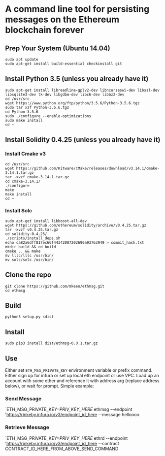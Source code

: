 # A command line tool for persisting messages on the Ethereum blockchain forever

## Prep Your System (Ubuntu 14.04)
`sudo apt update`  
`sudo apt-get install build-essential checkinstall git`  

## Install Python 3.5 (unless you already have it)
`sudo apt-get install libreadline-gplv2-dev libncursesw5-dev libssl-dev libsqlite3-dev tk-dev libgdbm-dev libc6-dev libbz2-dev`  
`cd /usr/src`  
`wget https://www.python.org/ftp/python/3.5.6/Python-3.5.6.tgz`  
`sudo tar xzf Python-3.5.6.tgz`  
`cd Python-3.5.6`  
`sudo ./configure --enable-optimizations`  
`sudo make install`  
`cd ~`  

## Install Solidity 0.4.25 (unless you already have it)
### Install Cmake v3
`cd /usr/src`  
`wget https://github.com/Kitware/CMake/releases/download/v3.14.1/cmake-3.14.1.tar.gz`  
`tar -xvzf cmake-3.14.1.tar.gz`  
`cd cmake-3.14.1/`  
`./configure`  
`make`  
`make install`  
`cd ~`  

### Install Solc
`sudo apt-get install libboost-all-dev`  
`wget https://github.com/ethereum/solidity/archive/v0.4.25.tar.gz`  
`tar -xvzf v0.4.25.tar.gz`  
`cd solidity-0.4.25/`  
`./scripts/install_deps.sh`  
`echo ca82a6dff817ec66f44342007202690a93763949 > commit_hash.txt`  
`mkdir build && cd build`  
`cmake .. && make`  
`mv lllc/lllc /usr/bin/`  
`mv solc/solc /usr/bin/`

## Clone the repo
`git clone https://github.com/mkeen/ethmsg.git`  
`cd ethmsg`

## Build

`python3 setup.py sdist`

## Install

`sudo pip3 install dist/ethmsg-0.0.1.tar.gz`

## Use

Either set `ETH_MSG_PRIVATE_KEY` environment variable or prefix command. Either sign up for infura or set up local eth endpoint or use VPC. Load up an account with some ether and reference it with address arg (replace address below), or wait for prompt. Simple example:

### Send Message
`ETH_MSG_PRIVATE_KEY=_PRIV_KEY_HERE_ ethmsg --endpoint 'https://rinkeby.infura.io/v3/endpoint_id_here --message helloooo

### Retrieve Message
`ETH_MSG_PRIVATE_KEY=_PRIV_KEY_HERE_ ethrd --endpoint 'https://rinkeby.infura.io/v3/endpoint_id_here --contract CONTRACT_ID_HERE_FROM_ABOVE_SEND_COMMAND
